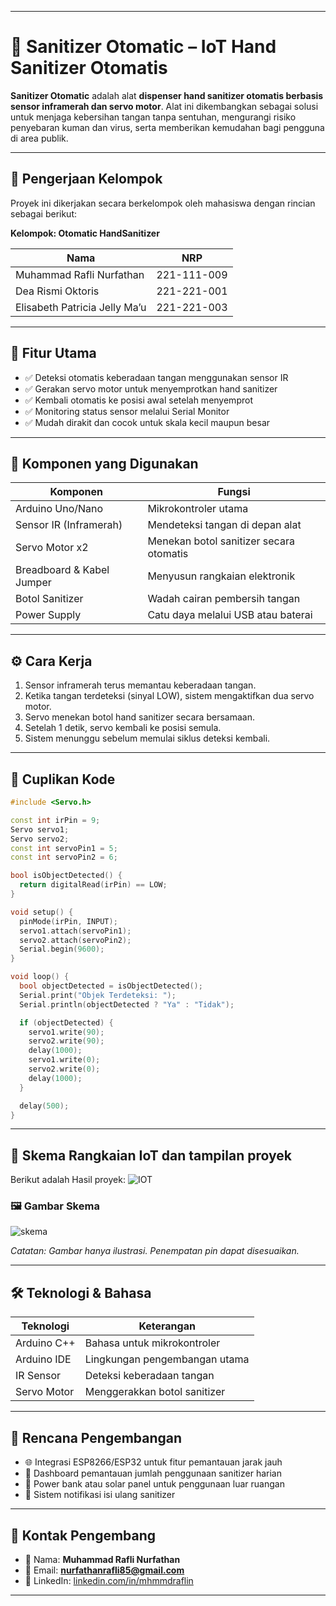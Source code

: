 
---

# 🧴 Sanitizer Otomatic – IoT Hand Sanitizer Otomatis

**Sanitizer Otomatic** adalah alat **dispenser hand sanitizer otomatis berbasis sensor inframerah dan servo motor**. Alat ini dikembangkan sebagai solusi untuk menjaga kebersihan tangan tanpa sentuhan, mengurangi risiko penyebaran kuman dan virus, serta memberikan kemudahan bagi pengguna di area publik.

---

## 👥 Pengerjaan Kelompok

Proyek ini dikerjakan secara berkelompok oleh mahasiswa dengan rincian sebagai berikut:

**Kelompok: Otomatic HandSanitizer**

| Nama                          | NRP         |
| ----------------------------- | ----------- |
| Muhammad Rafli Nurfathan      | 221-111-009 |
| Dea Rismi Oktoris             | 221-221-001 |
| Elisabeth Patricia Jelly Ma’u | 221-221-003 |

---

## 🎯 Fitur Utama

* ✅ Deteksi otomatis keberadaan tangan menggunakan sensor IR
* ✅ Gerakan servo motor untuk menyemprotkan hand sanitizer
* ✅ Kembali otomatis ke posisi awal setelah menyemprot
* ✅ Monitoring status sensor melalui Serial Monitor
* ✅ Mudah dirakit dan cocok untuk skala kecil maupun besar

---

## 🔧 Komponen yang Digunakan

| Komponen                  | Fungsi                                  |
| ------------------------- | --------------------------------------- |
| Arduino Uno/Nano          | Mikrokontroler utama                    |
| Sensor IR (Inframerah)    | Mendeteksi tangan di depan alat         |
| Servo Motor x2            | Menekan botol sanitizer secara otomatis |
| Breadboard & Kabel Jumper | Menyusun rangkaian elektronik           |
| Botol Sanitizer           | Wadah cairan pembersih tangan           |
| Power Supply              | Catu daya melalui USB atau baterai      |

---

## ⚙️ Cara Kerja

1. Sensor inframerah terus memantau keberadaan tangan.
2. Ketika tangan terdeteksi (sinyal LOW), sistem mengaktifkan dua servo motor.
3. Servo menekan botol hand sanitizer secara bersamaan.
4. Setelah 1 detik, servo kembali ke posisi semula.
5. Sistem menunggu sebelum memulai siklus deteksi kembali.

---

## 📂 Cuplikan Kode

```cpp
#include <Servo.h>

const int irPin = 9;
Servo servo1;
Servo servo2;
const int servoPin1 = 5;
const int servoPin2 = 6;

bool isObjectDetected() {
  return digitalRead(irPin) == LOW;
}

void setup() {
  pinMode(irPin, INPUT);
  servo1.attach(servoPin1);
  servo2.attach(servoPin2);
  Serial.begin(9600);
}

void loop() {
  bool objectDetected = isObjectDetected();
  Serial.print("Objek Terdeteksi: ");
  Serial.println(objectDetected ? "Ya" : "Tidak");

  if (objectDetected) {
    servo1.write(90);
    servo2.write(90);
    delay(1000);
    servo1.write(0);
    servo2.write(0);
    delay(1000);
  }

  delay(500);
}
```

---

## 🔌 Skema Rangkaian IoT dan tampilan proyek

Berikut adalah Hasil proyek:
![IOT](https://github.com/user-attachments/assets/451e331d-f33c-4d7f-8032-bb99cb3660a9)

### 🖼️ Gambar Skema
![skema](https://github.com/user-attachments/assets/4a1e3a7e-38dd-4bdd-b0f9-a5b61aeec4b0)

*Catatan: Gambar hanya ilustrasi. Penempatan pin dapat disesuaikan.*

---

## 🛠 Teknologi & Bahasa

| Teknologi   | Keterangan                    |
| ----------- | ----------------------------- |
| Arduino C++ | Bahasa untuk mikrokontroler   |
| Arduino IDE | Lingkungan pengembangan utama |
| IR Sensor   | Deteksi keberadaan tangan     |
| Servo Motor | Menggerakkan botol sanitizer  |

---

## 🚀 Rencana Pengembangan

* 🌐 Integrasi ESP8266/ESP32 untuk fitur pemantauan jarak jauh
* 📱 Dashboard pemantauan jumlah penggunaan sanitizer harian
* 🔋 Power bank atau solar panel untuk penggunaan luar ruangan
* 🔔 Sistem notifikasi isi ulang sanitizer

---

## 📧 Kontak Pengembang

* 👤 Nama: **Muhammad Rafli Nurfathan**
* 📧 Email: **[nurfathanrafli85@gmail.com](mailto:nurfathanrafli85@gmail.com)**
* 🔗 LinkedIn: [linkedin.com/in/mhmmdraflin](https://www.linkedin.com/in/mhmmdraflin)

---
